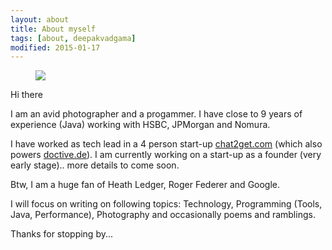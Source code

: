 ```yaml
---
layout: about
title: About myself
tags: [about, deepakvadgama]
modified: 2015-01-17
---
```


<figure>
    <a href="http://plus.google.com/+DeepakVadgama/photos"><img src="{{ site.url }}/images/aboutpage-image.jpg"></a>
</figure>

Hi there

I am an avid photographer and a progammer. I have close to 9 years of experience (Java) working with HSBC, JPMorgan and Nomura. 

I have worked as tech lead in a 4 person start-up [chat2get.com](http://www.chat2get.com) (which also powers [doctive.de](http://doctive.de)). I am currently working on a start-up as a founder (very early stage).. more details to come soon.

Btw, I am a huge fan of Heath Ledger, Roger Federer and Google.

I will focus on writing on following topics: Technology, Programming (Tools, Java, Performance), Photography and occasionally poems and ramblings.

Thanks for stopping by... 
